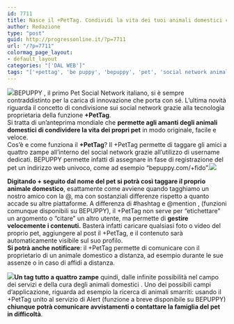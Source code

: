 ```yaml
---
id: 7711
title: Nasce il +PetTag. Condividi la vita dei tuoi animali domestici con un click
author: Redazione
type: "post"
guid: http://progressonline.it/?p=7711
url: "/?p=7711"
colormag_page_layout:
- default_layout
categories: "['DAL WEB']"
tags: "['+pettag', 'be puppy', 'bepuppy', 'pet', 'social network animali', 'tag animali']"
---
```


![](https://progressonline.it/wp-content/uploads/2018/01/bepuppy-logged-300x171.png)BEPUPPY , il primo Pet Social Network italiano, si è sempre contraddistinto per la carica di innovazione che porta con sé. L’ultima novità riguarda il concetto di condivisione sui social network grazie alla tecnologia proprietaria della funzione **+PetTag**.  
Si tratta di un’anteprima mondiale che **permette agli amanti degli animali domestici di condividere la vita dei propri pet** in modo originale, facile e veloce.  
Cos’è e come funziona il **+PetTag**? Il +PetTag permette di taggare gli amici a quattro zampe all’interno del social network grazie all’utilizzo di username dedicati. BEPUPPY permette infatti di assegnare in fase di registrazione del pet un indirizzo web univoco, come ad esempio “bepuppy.com/+fido”.![](https://progressonline.it/wp-content/uploads/2018/01/how-pettag-works-300x171.png)

**Digitando + seguito dal nome del pet si potrà così taggare il proprio animale domestico**, esattamente come avviene quando tagghiamo un nostro amico con la @, ma con sostanziali differenze rispetto a quanto accade su altre piattaforme. A differenza di #hashtag e @mention , (funzioni comunque disponibili su BEPUPPY), il +PetTag non serve per “etichettare” un argomento o “citare” un altro utente, ma permette di **gestire velocemente i contenuti.** Basterà infatti caricare qualsiasi foto o video del proprio pet, aggiungere al post il +PetTag, e il contenuto sarà automaticamente visibile sul suo profilo.  
**Si potrà anche notificare**: il +PetTag permette di comunicare con il proprietario di un animale domestico a distanza, ad esempio durante le sue assenze o in caso di affidi a distanza.

![](https://progressonline.it/wp-content/uploads/2018/01/PetTag-1-300x171.png)**Un tag tutto a quattro zampe** quindi, dalle infinite possibilità nel campo dei servizi e della cura degli animali domestici . Uno dei possibili campi d’applicazione, riguarda ad esempio la ricerca di animali smarriti: usando il +PetTag unito al servizio di Alert (funzione a breve disponibile su BEPUPPY) **chiunque potrà comunicare avvistamenti o contattare la famiglia del pet in difficoltà**.